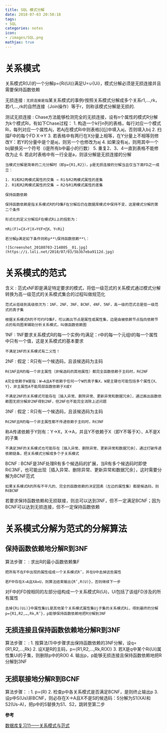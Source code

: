 ```yaml
---
title: SQL 模式分解
date: 2018-07-03 20:58:18
tags:
- SQL
categories: notes
icon:
- /images/SQL.png
mathjax: true
---
```

# 关系模式
关系模式R(U)的一个分解p={Ri(Ui)}满足U=∪{Ui}，模式分解必须是无损连接并且需要保持函数依赖

无损连接
:	`无损连接是指`某关系模式的事例r按照关系模式分解成多个关系r1,…,rk，若r1,…,rk的自然连接（Join操作）等于r，则称该模式分解是无损的.

测试无损连接
:	Chase方法能够检测完全的无损连接，设有n个属性的模式R分解为k个模式Ri，有如下Chase过程：
	1. 构造一个k行n列的表格，每行对应一个模式Ri，每列对应一个属性Aj，若Aj在模式Ri中则表格[i][j]中填入aj，否则填入bij
	2. 扫描F中的每个FD X→Y
	3. 若表格中有两行在X分量上相等，在Y分量上不相等则修改Y：若Y的分量中是个是aj，则另一个也修改为aj
	4. 如果没有aj，则用其中一个bij替换另一个符号（i是所有b中最小的行数）
	5. 重复2、3、4一直到表格不能修改为止
	6. 若此时表格中有一行全是a，则该分解是无损连接的分解

	当模式分解是简单的二元分解时（即p={R1,R2}），p是无损连接的分解当且仅当下面FD之一成立：

	1. R1和R2两模式属性的交集 → R1与R2两模式属性的差集
	2. R1和R2两模式属性的交集 → R2与R1两模式属性的差集

	保持函数依赖
	
	保持函数依赖是指关系模式R的FD集F在分解后仍在数据库模式中保持不变，这是模式分解的第二个条件

	形式化的定义分解后F在模式Ri上的投影为：

	πRi(F)={X→Y|X→Y∈F+⋂X、Y⊂Ri}

	若分解p满足如下条件则称p**\保持函数依赖**\：

	![Screenshot_20180703-214805__01.jpg](https://i.loli.net/2018/07/03/5b3b7eba9112d.jpg)

# 关系模式的范式
含义
:	范式xNF即是满足特定要求的模式，将低一级范式的关系模式通过模式分解转换为高一级范式的关系模式集合的过程叫做规范化

	范式从低级到高级依次为：1NF、2NF、3NF、BCNF、4NF、5NF，高一级的范式总是低一级范式的真子集

	根据关系模式R的不可约FD集F，可以画出节点是属性或属性集，边是由被依赖节点指向依赖节点的有向图来辅助分析关系模式，叫做函数依赖图

1NF
:	1NF要求关系模式R的每一个实例r均满足：r中的每一个元组t的每一个属性中只有一个值，这是关系模式的基本要求

	不满足1NF的关系模式有二义性！

2NF
:	假定：R只有一个候选码，且该候选码为主码

	R∈1NF且R的每一个非主属性（非候选码的其他属性）都完全函数依赖于主码时，R∈2NF

	A完全依赖于W是指：W→A且A不依赖于任何一个W的真子集X，W是主键也可能包括多个属性{X、Y}，非主属性A不能局部函数依赖于X或Y

	不满足2NF的关系模式可能存在［插入异常、删除异常、更新异常和数据冗余］，通过画出函数依赖图无损分解非2NF得到2NF，但2NF也不能完全消除上述问题

3NF
:	假定：R只有一个候选码，且该候选码为主码

	R∈2NF且R的每一个非主属性都不传递依赖于主码时，R∈3NF
称A传递依赖于Y则有：Y→X，X→A，并且Y不依赖于X（即Y不等于X）、A不是X的子集

	不满足3NF的关系模式也可能存在［插入异常、删除异常、更新异常和数据冗余］，通过打破传递依赖链条，把关系模式分解成多个子关系模式

BCNF
:	BCNF是3NF处理R有多个候选码的扩展，当R有多个候选码时即使R∈3NF，也可能出现［插入异常、删除异常、更新异常和数据冗余］，这时需要分解为BCNF范式

	如果关系模式R的所有不平凡的、完全的函数依赖的决定因素（左边的属性集）都是候选码，则R∈BCNF
若要求保持函数依赖和无损联接，则总可以达到3NF，但不一定满足BCNF；因为BCNF可以达到无损连接，但不一定保持函数依赖

# 关系模式分解为范式的分解算法
## 保持函数依赖地分解R到3NF
算法步骤：
:	求出R的最小函数依赖集F
	
	把所有不在F中出现的属性组成一个关系模式R’，并在U中去掉这些属性
	
	若F中存在X→A且XA=U，则算法结束输出{R’,R(U)}，否则继续下一步
对F中的FD按相同的左部分组构成一个关系模式Ri(Ui)，Ui包括了该组FD涉及的所有属性
	
	去掉{Ri(Ui)}中属性集Ui是其他某个关系模式属性集Uj子集的关系模式Ri，得到最终的分解p={R1,R2,…,Rk,R’}，p能够保持函数依赖地把R分解到3NF
## 无损连接且保持函数依赖地分解R到3NF
算法步骤：
:	1. 按算法(1)中步骤求出保持函数依赖的3NF分解，设q={R1,R2,…,Rk}
	2. 设X是R的主码，p={R1,R2,…,Rk,R(X)}
	3. 若X是q中某个Ri(Ui)属性集Ui的子集，则删除p中的R(X)
	4. 输出p，p能够无损连接且保持函数依赖地把R分解到3NF
## 无损联接地分解R到BCNF
算法步骤：
:	1. p={R}
	2. 检查p中各关系模式是否满足BCNF，是则终止输出p
	3. 设p中S(Us)非BCNF，则必存在X→A且X不是S的候选码：S分解为S1(XA)和S2(Us-A)，把p中的S替换为S1、S2，跳转至第二步

**参考**

[数据库复习11——关系模式与范式](https://blog.csdn.net/u014030117/article/details/46697823)
